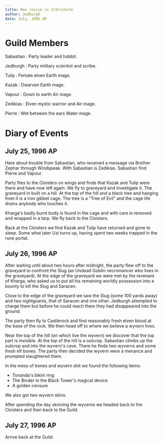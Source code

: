 ```yaml
---
title: Non rescue in Ildrisholm
author: Jedburgh
date: July, 1996 AP
---
```


# Guild Members

Sabastian
:   Party leader and hobbit.

Jedburgh
:   Party military scientist and scribe.

Tulip
:   Female elven Earth mage.

Kazak
:   Dwarven Earth mage.

Vapour
:   Down to earth Air mage.

Zedikias
:   Elven mystic warrior and Air mage.

Pierre
:   Wet between the ears Water mage.

# Diary of Events

## July 25, 1996 AP

Here about trouble from Sabastian, who received a message via Brother
Zephar through Windspeak. With Sabastian is Zedikias. Sabastian find
Pierre and Vapour.

Party flies to the Cloisters on wings and finds that Kazak and Tulip
were there and have now left again. We fly to graveyard and investigate
it. The graveyard in built on a hill. At the top of the hill and a black
tree and hanging from it is a iron gibbet cage. The tree is a "Tree of
Evil" and the cage life drains anybody who touches it.

Kharga's badly burnt body is found in the cage and with care is removed
and wrapped in a tarp. We fly back to the Cloisters.

Back at the Cloisters we find Kazak and Tulip have returned and gone to
sleep. Some what later Uzi turns up, having spent two weeks trapped in
the rune portal.

## July 26, 1996 AP

After waiting until about two hours after midnight, the party flew off
to the graveyard to confront the Slug (an Undead Goblin necromancer who
lives in the graveyard). At the edge of the graveyard we were met by the
revenant of Kharga, who asked us to put all his remaining worldly
possession into a bounty to kill the Slug and Saracen.

Close to the edge of the graveyard we saw the Slug (some 100 yards away)
and two nightguants, that of Saracen and one other. Jedburgh attempted
to charge them but before he could reach them they had disappeared into
the ground.

The party then fly to Castlerock and find reasonably fresh elven blood
at the base of the rock. We then head off to where we believe a wyvern
lives.

Near the top of the hill (on which live the wyvern) we discover that the
top part is invisible. At the top of the hill is a outcrop. Sabastian
climbs up the outcrop and into the wyvern's cave. There he finds two
wyverns and some fresh elf bones. The party then decided the wyvern were
a menance and prompted slaughtered them.

In the mess of bones and wyvern shit we found the following items:

-   Tonanda's bikini ring
-   The Binder in the Black Tower's magical device
-   A golden censure

We also got two wyvern skins.

After spending the day skinning the wyverns we headed back to the
Cloisters and then back to the Guild.

## July 27, 1996 AP

Arrive back at the Guild.
